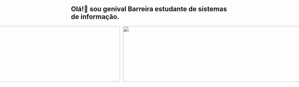 ## Olá!👋 sou genival Barreira estudante de sistemas de informação.

<div style="display: flex; justify-content: center; gap: 10px;">
  <a href="https://beacons.al/Genival-Barreira">
    <img height="180em" width="410em" src="https://github-readme-stats.vercel.app/api?username=Genival-Barreira&show_icons=true&theme=merko&include_all_commits=true&count_private=true"/>
  </a>

  <a href="https://beacons.al/Genival-Barreira">
    <img height="180em" width="590em" src="https://github-readme-stats.vercel.app/api/top-langs/?username=Genival-Barreira&layout=compact&langs_count=16&theme=tokyonight"/>
  </a>
</div>


<!--
<div style="display: inline_block"><br>
<img align="center" alt="Rafa-Js" height="38" width="40" src="https://raw.githubusercontent.com/devicons/devicon/master/icons/javascript/javascript-plain.svg">
<img align="center" alt="Rafa-Ts" height="30" width="40" src="https://raw.githubusercontent.com/devicons/devicon/master/icons/typescript/typescript-plain.svg">
<img align="center" alt="Rafa-React" height="30" width="40" src="https://raw.githubusercontent.com/devicons/devicon/master/icons/react/react-original.svg"> img align="center"
< alt="Rafa-HTML" height="30" width="40" src="https://raw.githubusercontent.com/devicons/devicon/master/icons/html5/html5-original.svg"> 18 <img align="center" alt="Rafa-CSS" height="30" width="48" src="https://raw.githubusercontent.com/devicons/devicon/master/icons/css3/css3-original.svg">
<img align="center" alt="Rafa-Python" height="30" width="48" src="https://raw.githubusercontent.com/devicons/devicon/master/icons/python/python-original.svg">
<img align="center" alt="Rafa-Csharp" height="30" width="40" src="https://raw.githubusercontent.com/devicons/devicon/master/icons/csharp/csharp-original.svg">
<img align="right" alt="Rafa-gif" src="https://cdn.discordapp.com/attachments/795358919417397249/825430589581688872/hi.gif">
</div>
-->
